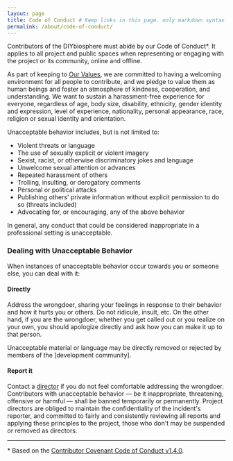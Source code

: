 ```yaml
---
layout: page
title: Code of Conduct # Keep links in this page. only markdown syntax. Copy file into .github folder as 'CODE_OF_CONDUCT.md'
permalink: /about/code-of-conduct/
---
```


Contributors of the DIYbiosphere must abide by our Code of Conduct\*. It applies to all project and public spaces when representing or engaging with the project or its community, online and offline.

As part of keeping to [Our Values](http://sphere.diybio.org/about/philosophy#our-values), we are committed to having a welcoming environment for all people to contribute, and we pledge to value them as human beings and foster an atmosphere of kindness, cooperation, and understanding. We want to sustain a harassment-free experience for everyone, regardless of age, body size, disability, ethnicity, gender identity and expression, level of experience, nationality, personal appearance, race, religion or sexual identity and orientation.

Unacceptable behavior includes, but is not limited to:

- Violent threats or language
- The use of sexually explicit or violent imagery
- Sexist, racist, or otherwise discriminatory jokes and language
- Unwelcome sexual attention or advances
- Repeated harassment of others
- Trolling, insulting, or derogatory comments
- Personal or political attacks
- Publishing others' private information without explicit permission to do so (threats included)
- Advocating for, or encouraging, any of the above behavior

In general, any conduct that could be considered inappropriate in a professional setting is unacceptable.

### Dealing with Unacceptable Behavior
When instances of unacceptable behavior occur towards you or someone else, you can deal with it:

#### **Directly**
Address the wrongdoer, sharing your feelings in response to their behavior and how it hurts you or others. Do not ridicule, insult, etc. On the other hand, if you are the wrongdoer, whether you get called out or you realize on your own, you should apologize directly and ask how you can make it up to that person.

Unacceptable material or language may be directly removed or rejected by members of the [development community].

#### **Report it**
Contact a [director](http://sphere.diybio.org/about/community) if you do not feel comfortable addressing the wrongdoer. Contributors with unacceptable behavior ­­­— be it inappropriate, threatening, offensive or harmful — shall be banned temporarily or permanently. Project directors are obliged to maintain the confidentiality of the incident's reporter, and committed to fairly and consistently reviewing all reports and applying these principles to the project, those who don't may be suspended or removed as directors.


- - -
\* Based on the [Contributor Covenant Code of Conduct v1.4.0][1]. <br>

[1]: http://contributor-covenant.org/version/1/4/
